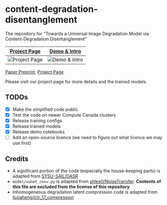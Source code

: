 # content-degradation-disentanglement

The repository for "Towards a Universal Image Degradation Model via Content-Degradation Disentanglement"

| [Project Page](https://ivc.uwaterloo.ca/projects/content-degradation-disentanglement/) | [Demo & Intro](https://www.youtube.com/watch?v=xB5sfAHmFJA) |
| :-: | :-: |
| ![Project Page](https://ivc.uwaterloo.ca/projects/content-degradation-disentanglement/imgs/project_page_shorten_690.png) | ![Demo & Intro](https://ivc.uwaterloo.ca/projects/content-degradation-disentanglement/imgs/video_cover.png) |

[Paper Preprint](https://arxiv.org/abs/2505.12860), [Project Page](https://ivc.uwaterloo.ca/projects/content-degradation-disentanglement/)

Please visit our project page for more details and the trained models.

## TODOs

- [x] Make the simplified code public
- [x] Test the code on newer Compute Canada clusters
- [x] Release training configs
- [x] Release trained models
- [x] Release demo notebooks
- [ ] Add an open-source licence (we need to figure out what licence we may use first)

## Credits

- A significant portion of the code (especially the house-keeping parts) is adapted from [SYSU-SAIL/DASR](https://github.com/SYSU-SAIL/DASR)
- `model/vunet_conv.py` is adapted from [shlee0/NoiseTransfer](https://github.com/shlee0/NoiseTransfer).  **Contents of this file are excluded from the license of this repository**
- Inhomogeneous degradation latent compression code is adapted from [liujiaheng/iclr_17_compression](https://github.com/liujiaheng/iclr_17_compression)
